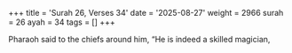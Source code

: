 +++
title = 'Surah 26, Verses 34'
date = '2025-08-27'
weight = 2966
surah = 26
ayah = 34
tags = []
+++

Pharaoh said to the chiefs around him, “He is indeed a skilled magician,